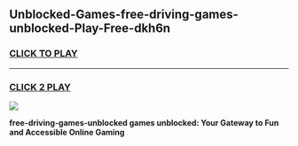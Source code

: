 
## Unblocked-Games-free-driving-games-unblocked-Play-Free-dkh6n
<h3>
<a href="https://premium76.site?title=free-driving-games-unblocked&ref=23A">CLICK TO PLAY</a></h3>
<hr>

<h3>
<a href="https://premium76.site?title=free-driving-games-unblocked&ref=23A">CLICK 2 PLAY</a>
  
</h3>

<a href="https://premium76.site?title=free-driving-games-unblocked&ref=23A"><img src="https://clearcache.store/games.png"></a>


**free-driving-games-unblocked games unblocked: Your Gateway to Fun and Accessible Online Gaming**
